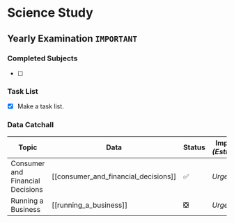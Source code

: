 # Science Study
## Yearly Examination `IMPORTANT`
### Completed Subjects
- [ ] 
### Task List
- [x] Make a task list.
### Data Catchall
| Topic                            | Data                                 | Status | Importance *(Estimations)* |
| -------------------------------- | ------------------------------------ | ------ | -------------------------- |
| Consumer and Financial Decisions | [[consumer_and_financial_decisions]] | ✅     | *Urgent*                   |
| Running a Business                                 |              [[running_a_business]]                      |     ❎     |          *Urgent*                  |